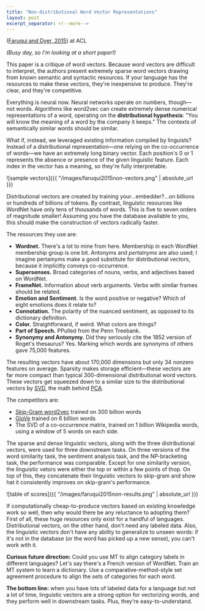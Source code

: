 ```yaml
---
title: "Non-distributional Word Vector Representations"
layout: post
excerpt_separator: <!--more-->
---
```


([Faruqui and Dyer, 2015](https://www.aclweb.org/anthology/P15-2076)) at ACL

*(Busy day, so I'm looking at a short paper!)*

This paper is a critique of word vectors. Because word vectors are difficult to interpret, the authors present extremely sparse word vectors drawing from known semantic and syntactic resources. If your language has the resources to make these vectors, they're inexpensive to produce. They're clear, and they're competitive.

<!--more-->

Everything is neural now. Neural networks operate on numbers, though—not words. Algorithms like word2vec can create extremely dense numerical representations of a word, operating on the **distributional hypothesis**: "You will know the meaning of a word by the company it keeps." The contexts of semantically similar words should be similar.

What if, instead, we leveraged existing information compiled by linguists? Instead of a distributional representation—one relying on the co-occurrence of words—we have an extremely long binary vector. Each position's 0 or 1 represents the absence or presence of the given linguistic feature. Each index in the vector has a meaning, so they're fully interpretable.

![sample vectors]({{ "/images/faruqui2015non-vectors.png" | absolute_url }})

Distributional vectors are created by training your...embedder?...on billions or hundreds of billions of tokens. By contrast, linguistic resources like WordNet have only tens of thousands of words. This is five to seven orders of magnitude smaller! Assuming you have the database available to you, this should make the construction of vectors radically faster.

The resources they use are:
- **Wordnet.** There's a lot to mine from here. Membership in each WordNet membership group is one bit. Antonyms and *pertainyms* are also used; I imagine pertainyms make a good substitute for distributional vectors, because it implicitly conveys co-occurrence.
- **Supersenses.** Broad categories of nouns, verbs, and adjectives based on WordNet.
- **FrameNet.** Information about verb arguments. Verbs with similar frames should be related.
- **Emotion and Sentiment.** Is the word positive or negative? Which of eight emotions does it relate to?
- **Connotation.** The polarity of the nuanced sentiment, as opposed to its dictionary definition.
- **Color.** Straightforward, if weird. What colors are things?
- **Part of Speech.** PPulled from the Penn Treebank.
- **Synonymy and Antonymy.** Did they seriously cite the 1852 version of Roget's thesaurus? Yes. Marking which words are synonyms of others gave 75,000 features.

The resulting vectors have about 170,000 dimensions but only 34 nonzero features on average. Sparsity makes storage efficient—these vectors are far more compact than typical 300-dimensional distributional word vectors. These vectors get squeezed down to a similar size to the distributional vectors by [SVD](https://en.wikipedia.org/wiki/Singular-value_decomposition), the math behind [PCA](https://en.wikipedia.org/wiki/Principal_component_analysis).

The competitors are:
- [Skip-Gram word2vec](https://en.wikipedia.org/wiki/Word2vec#CBOW_and_skip_grams) trained on 300 billion words
- [GloVe](https://www.aclweb.org/anthology/D14-1162) trained on 6 billion words
- The SVD of a co-occurrence matrix, trained on 1 billion Wikipedia words, using a window of 5 words on each side.

The sparse and dense linguistic vectors, along with the three distributional vectors, were used for three downstream tasks. On three versions of the word similarity task, the sentiment analysis task, and the NP-bracketing task, the performance was comparable. Except for one similarity version, the linguistic vetors were either the top or within a few points of thop. On top of this, they concatenate their linguistic vectors to skip-gram and show hat it consistently improves on skip-gram's performance.

![table of scores]({{ "/images/faruqui2015non-results.png" | absolute_url }})

If computationally cheap-to-produce vectors based on existing knowledge work so well, then why would there be any reluctance to adopting them? First of all, these huge resources only exist for a handful of languages. Distributional vectors, on the other hand, don't need any labeled data. Also, the linguistic vectors don't have any ability to generalize to unseen words: if it's not in the database (or the word has picked up a new sense), you can't work with it. 

**Curious future direction:** Could you use MT to align category labels in different languages? Let's say there's a French version of WordNet. Train an MT system to learn a dictionary. Use a comparative-method-style set agreement procedure to align the sets of categories for each word.

**The bottom line:** when you have lots of labeled data for a language but not a lot of time, linguistic vectors are a strong option for vectorizing words, and they perform well in downstream tasks. Plus, they're easy-to-understand.
